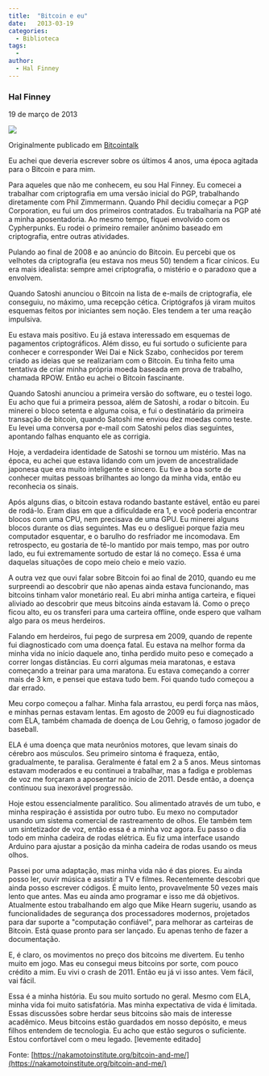 ```yaml
---
title:  "Bitcoin e eu"
date:   2013-03-19
categories:
  - Biblioteca
tags:
  -
author:
  - Hal Finney
---
```



### Hal Finney  
19 de março de 2013

![](https://nakamotoinstitute.org/static/img/docs/bitcoin-and-me/hal-finney.jpg)

Originalmente publicado em [Bitcointalk](https://bitcointalk.org/index.php?topic=155054.msg1643833#msg1643833)

Eu achei que deveria escrever sobre os últimos 4 anos, uma época agitada para o Bitcoin e para mim.

Para aqueles que não me conhecem, eu sou Hal Finney. Eu comecei a trabalhar com criptografia em uma versão inicial do PGP, trabalhando diretamente com Phil Zimmermann. Quando Phil decidiu começar a PGP Corporation, eu fui um dos primeiros contratados. Eu trabalharia na PGP até a minha aposentadoria. Ao mesmo tempo, fiquei envolvido com os Cypherpunks. Eu rodei o primeiro remailer anônimo baseado em criptografia, entre outras atividades.

Pulando ao final de 2008 e ao anúncio do Bitcoin. Eu percebi que os velhotes da criptografia (eu estava nos meus 50) tendem a ficar cínicos. Eu era mais idealista: sempre amei criptografia, o mistério e o paradoxo que a envolvem.

Quando Satoshi anunciou o Bitcoin na lista de e-mails de criptografia, ele conseguiu, no máximo, uma recepção cética. Criptógrafos já viram muitos esquemas feitos por iniciantes sem noção. Eles tendem a ter uma reação impulsiva.

Eu estava mais positivo. Eu já estava interessado em esquemas de pagamentos criptográficos. Além disso, eu fui sortudo o suficiente para conhecer e corresponder Wei Dai e Nick Szabo, conhecidos por terem criado as ideias que se realizariam com o Bitcoin. Eu tinha feito uma tentativa de criar minha própria moeda baseada em prova de trabalho, chamada RPOW. Então eu achei o Bitcoin fascinante.

Quando Satoshi anunciou a primeira versão do software, eu o testei logo. Eu acho que fui a primeira pessoa, além de Satoshi, a rodar o bitcoin. Eu minerei o bloco setenta e alguma coisa, e fui o destinatário da primeira transação de bitcoin, quando Satoshi me enviou dez moedas como teste. Eu levei uma conversa por e-mail com Satoshi pelos dias seguintes, apontando falhas enquanto ele as corrigia.

Hoje, a verdadeira identidade de Satoshi se tornou um mistério. Mas na época, eu achei que estava lidando com um jovem de ancestralidade japonesa que era muito inteligente e sincero. Eu tive a boa sorte de conhecer muitas pessoas brilhantes ao longo da minha vida, então eu reconhecia os sinais.

Após alguns dias, o bitcoin estava rodando bastante estável, então eu parei de rodá-lo. Eram dias em que a dificuldade era 1, e você poderia encontrar blocos com uma CPU, nem precisava de uma GPU. Eu minerei alguns blocos durante os dias seguintes. Mas eu o desliguei porque fazia meu computador esquentar, e o barulho do resfriador me incomodava. Em retrospecto, eu gostaria de tê-lo mantido por mais tempo, mas por outro lado, eu fui extremamente sortudo de estar lá no começo. Essa é uma daquelas situações de copo meio cheio e meio vazio.

A outra vez que ouvi falar sobre Bitcoin foi ao final de 2010, quando eu me surpreendi ao descobrir que não apenas ainda estava funcionando, mas bitcoins tinham valor monetário real. Eu abri minha antiga carteira, e fiquei aliviado ao descobrir que meus bitcoins ainda estavam lá. Como o preço ficou alto, eu os transferi para uma carteira offline, onde espero que valham algo para os meus herdeiros.

Falando em herdeiros, fui pego de surpresa em 2009, quando de repente fui diagnosticado com uma doença fatal. Eu estava na melhor forma da minha vida no início daquele ano, tinha perdido muito peso e começado a correr longas distâncias. Eu corri algumas meia maratonas, e estava começando a treinar para uma maratona. Eu estava começando a correr mais de 3 km, e pensei que estava tudo bem. Foi quando tudo começou a dar errado.

Meu corpo começou a falhar. Minha fala arrastou, eu perdi força nas mãos, e minhas pernas estavam lentas. Em agosto de 2009 eu fui diagnosticado com ELA, também chamada de doença de Lou Gehrig, o famoso jogador de baseball.

ELA é uma doença que mata neurônios motores, que levam sinais do cérebro aos músculos. Seu primeiro sintoma é fraqueza, então, gradualmente, te paralisa. Geralmente é fatal em 2 a 5 anos. Meus sintomas estavam moderados e eu continuei a trabalhar, mas a fadiga e problemas de voz me forçaram a aposentar no início de 2011\. Desde então, a doença continuou sua inexorável progressão.

Hoje estou essencialmente paralítico. Sou alimentado através de um tubo, e minha respiração é assistida por outro tubo. Eu mexo no computador usando um sistema comercial de rastreamento de olhos. Ele também tem um sintetizador de voz, então essa é a minha voz agora. Eu passo o dia todo em minha cadeira de rodas elétrica. Eu fiz uma interface usando Arduino para ajustar a posição da minha cadeira de rodas usando os meus olhos.

Passei por uma adaptação, mas minha vida não é das piores. Eu ainda posso ler, ouvir música e assistir a TV e filmes. Recentemente descobri que ainda posso escrever códigos. É muito lento, provavelmente 50 vezes mais lento que antes. Mas eu ainda amo programar e isso me dá objetivos. Atualmente estou trabalhando em algo que Mike Hearn sugeriu, usando as funcionalidades de segurança dos processadores modernos, projetados para dar suporte a "computação confiável", para melhorar as carteiras de Bitcoin. Está quase pronto para ser lançado. Eu apenas tenho de fazer a documentação.

E, é claro, os movimentos no preço dos bitcoins me divertem. Eu tenho muito em jogo. Mas eu consegui meus bitcoins por sorte, com pouco crédito a mim. Eu vivi o crash de 2011\. Então eu já vi isso antes. Vem fácil, vai fácil.

Essa é a minha história. Eu sou muito sortudo no geral. Mesmo com ELA, minha vida foi muito satisfatória. Mas minha expectativa de vida é limitada. Essas discussões sobre herdar seus bitcoins são mais de interesse acadêmico. Meus bitcoins estão guardados em nosso depósito, e meus filhos entendem de tecnologia. Eu acho que estão seguros o suficiente. Estou confortável com o meu legado. [levemente editado]

Fonte: [https://nakamotoinstitute.org/bitcoin-and-me/](https://nakamotoinstitute.org/bitcoin-and-me/)
